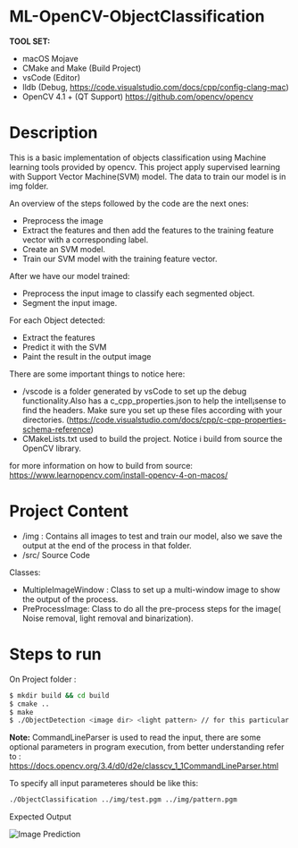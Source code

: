 # ML-OpenCV-ObjectClassification

**TOOL SET:**

* macOS Mojave
* CMake and Make (Build Project)
* vsCode (Editor)
* lldb (Debug, https://code.visualstudio.com/docs/cpp/config-clang-mac)
* OpenCV 4.1 + (QT Support) https://github.com/opencv/opencv

# Description 

This is a basic implementation of objects classification using Machine learning tools provided by opencv. This project apply supervised learning with Support Vector Machine(SVM) model. The data to train our model is in img folder. 

An overview of the steps followed by the code are the next ones:

* Preprocess the image
* Extract the features and then add the features to the training feature vector with a corresponding label.
* Create an SVM model.
* Train our SVM model with the training feature vector.

After we have our model trained:
* Preprocess the input image to classify each segmented object.
* Segment the input image.

For each Object detected: 
* Extract the features
* Predict it with the SVM
* Paint the result in the output image


There are some important things to notice here:

* /vscode is a folder generated by vsCode to set up the debug functionality.Also has a c_cpp_properties.json to help the intell¡sense to find the headers. Make sure you set up these files according with your directories. (https://code.visualstudio.com/docs/cpp/c-cpp-properties-schema-reference)
* CMakeLists.txt used to build the project. Notice i build from source the OpenCV library.

for more information on how to build from source: https://www.learnopencv.com/install-opencv-4-on-macos/

# Project Content 

* /img : Contains all images to test and train our model, also we save the output at the end of the process in that folder.
* /src/ Source Code

Classes: 

* MultipleImageWindow : Class to set up a multi-window image to show the output of the process.
* PreProcessImage: Class to do all the pre-process steps for the image( Noise removal, light removal and binarization).



# Steps to run

On Project folder :

```sh
$ mkdir build && cd build
$ cmake ..
$ make
$ ./ObjectDetection <image dir> <light pattern> // for this particular case ./ObjectDetection ../img/test_noise.pgm ../img/light.pgm
```
**Note:** CommandLineParser is used to read the input, there are some optional parameters in program execution, from better understanding refer to : https://docs.opencv.org/3.4/d0/d2e/classcv_1_1CommandLineParser.html

To specify all input parameteres should be like this: 
```sh
./ObjectClassification ../img/test.pgm ../img/pattern.pgm
```
Expected Output 

![Image Prediction ](https://github.com/ederfduran/ML-OpenCV-ObjectClassification/blob/master/img/Output.jpg)
